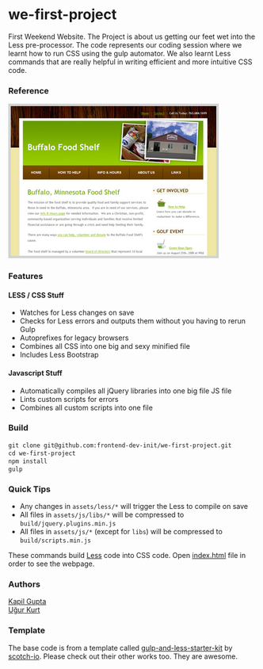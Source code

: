 # we-first-project
First Weekend Website. The Project is about us getting our feet wet into the Less pre-processor. The code represents our coding session where we learnt how to run CSS using the gulp automator. We also learnt Less commands that are really helpful in writing efficient and more intuitive CSS code.

### Reference

![alt](assets/img/reference.jpg)

### Features

#### LESS / CSS Stuff

- Watches for Less changes on save
- Checks for Less errors and outputs them without you having to rerun Gulp
- Autoprefixes for legacy browsers
- Combines all CSS into one big and sexy minified file
- Includes Less Bootstrap

#### Javascript Stuff

- Automatically compiles all jQuery libraries into one big file JS file
- Lints custom scripts for errors
- Combines all custom scripts into one file

### Build

```
git clone git@github.com:frontend-dev-init/we-first-project.git
cd we-first-project
npm install
gulp
```

### Quick Tips
- Any changes in `assets/less/*` will trigger the Less to compile on save
- All files in `assets/js/libs/*`  will be compressed to `build/jquery.plugins.min.js`
- All files in `assets/js/*` (except for `libs`) will be compressed to `build/scripts.min.js`

These commands build [Less](http://lesscss.org/) code into CSS code. Open [index.html](index.html) file in order to see the webpage.

### Authors
[Kapil Gupta](https://github.com/daemonslayer)
<br>[Uğur Kurt](https://github.com/UgurKurt)

### Template

The base code is from a template called [gulp-and-less-starter-kit](https://github.com/scotch-io/gulp-and-less-starter-kit.git) by [scotch-io](https://scotch.io/). Please check out their other works too. They are awesome.
